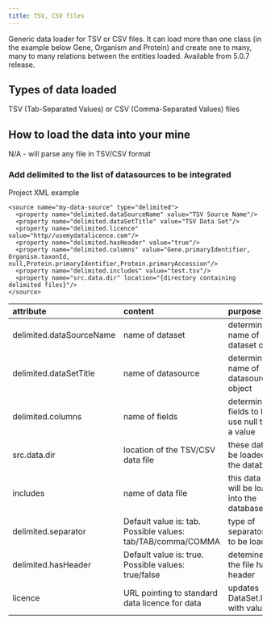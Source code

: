 ```yaml
---
title: TSV, CSV files
---
```


Generic data loader for TSV or CSV files.
It can load more than one class (in the example below Gene, Organism and Protein) and create one to many, many to many relations between the entities loaded.
Available from 5.0.7 release.

## Types of data loaded

TSV (Tab-Separated Values) or CSV (Comma-Separated Values) files

## How to load the data into your mine

N/A - will parse any file in TSV/CSV format

### Add delimited to the list of datasources to be integrated

Project XML example

```markup
<source name="my-data-source" type="delimited">
  <property name="delimited.dataSourceName" value="TSV Source Name"/>
  <property name="delimited.dataSetTitle" value="TSV Data Set"/>
  <property name="delimited.licence" value="http//usemydatalicence.com"/>
  <property name="delimited.hasHeader" value="true"/>
  <property name="delimited.columns" value="Gene.primaryIdentifier, Organism.taxonId, null,Protein.primaryIdentifier,Protein.primaryAccession"/>
  <property name="delimited.includes" value="test.tsv"/>
  <property name="src.data.dir" location="{directory containing delimited files}"/>
</source>
```

| attribute | content | purpose | mandatory
| :--- | :--- | :--- | :--- |
| delimited.dataSourceName | name of dataset | determines name of dataset object | yes |
| delimited.dataSetTitle | name of datasource | determines name of datasource object | yes |
| delimited.columns | name of fields | determines the fields to load, use null to skip a value | yes |
| src.data.dir | location of the TSV/CSV data file | these data will be loaded into the database | yes |
| includes | name of data file | this data file will be loaded into the database | no |
| delimited.separator | Default value is: tab. Possible values: tab/TAB/comma/COMMA | type of separator file to be loaded | no |
| delimited.hasHeader | Default value is: true. Possible values: true/false | detemines if the file has a header | no |
| licence | URL pointing to standard data licence for data | updates DataSet.licence with value | no |


